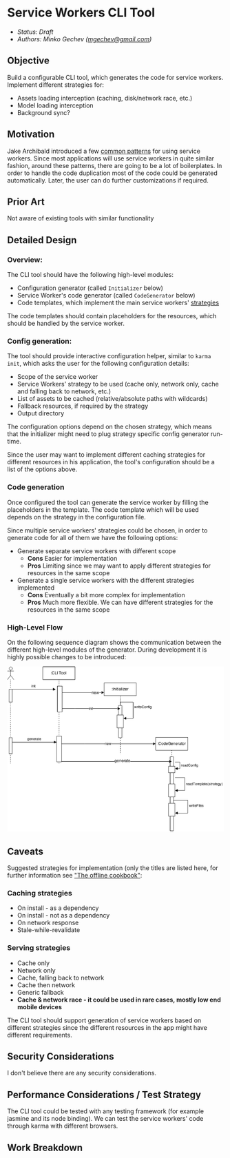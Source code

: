 # Service Workers CLI Tool
* *Status: Draft*
* *Authors: Minko Gechev (mgechev@gmail.com)*

## Objective
Build a configurable CLI tool, which generates the code for service workers.
Implement different strategies for:
* Assets loading interception (caching, disk/network race, etc.)
* Model loading interception
* Background sync?

## Motivation
Jake Archibald introduced a few [common patterns](http://jakearchibald.com/2014/offline-cookbook/) for using service workers. Since most applications will use service workers in quite similar fashion, around these patterns, there are going to be a lot of boilerplates. In order to handle the code duplication most of the code could be generated automatically. Later, the user can do further customizations if required.

## Prior Art
Not aware of existing tools with similar functionality

## Detailed Design
### Overview:
The CLI tool should have the following high-level modules:
* Configuration generator (called `Initializer` below)
* Service Worker's code generator (called `CodeGenerator` below)
* Code templates, which implement the main service workers' [strategies](http://jakearchibald.com/2014/offline-cookbook/)

The code templates should contain placeholders for the resources, which should be handled by the service worker.

### Config generation:
The tool should provide interactive configuration helper, similar to `karma init`, which asks the user for the following configuration details:
* Scope of the service worker
* Service Workers' strategy to be used (cache only, network only, cache and falling back to network, etc.)
* List of assets to be cached (relative/absolute paths with wildcards)
* Fallback resources, if required by the strategy
* Output directory

The configuration options depend on the chosen strategy, which means that the initializer might need to plug strategy specific config generator run-time.

Since the user may want to implement different caching strategies for different resources in his application, the tool's configuration should be a list of the options above.

### Code generation
Once configured the tool can generate the service worker by filling the placeholders in the template. The code template which will be used depends on the strategy in the configuration file.

Since multiple service workers' strategies could be chosen, in order to generate code for all of them we have the following options:
- Generate separate service workers with different scope
  - **Cons** Easier for implementation
  - **Pros** Limiting since we may want to apply different strategies for resources in the same scope
- Generate a single service workers with the different strategies implemented
  - **Cons** Eventually a bit more complex for implementation
  - **Pros** Much more flexible. We can have different strategies for the resources in the same scope

### High-Level Flow
On the following sequence diagram shows the communication between the different high-level modules of the generator. During development it is highly possible changes to be introduced:

![](/assets/sw-high-level.png)

## Caveats

Suggested strategies for implementation (only the titles are listed here, for further information see ["The offline cookbook"](http://jakearchibald.com/2014/offline-cookbook/):

### Caching strategies
* On install - as a dependency
* On install - not as a dependency
* On network response
* Stale-while-revalidate

### Serving strategies
* Cache only
* Network only
* Cache, falling back to network
* Cache then network
* Generic fallback
* **Cache & network race - it could be used in rare cases, mostly low end mobile devices**

The CLI tool should support generation of service workers based on different strategies since the different resources in the app might have different requirements.

## Security Considerations
I don't believe there are any security considerations.

## Performance Considerations / Test Strategy
The CLI tool could be tested with any testing framework (for example jasmine and its node binding).
We can test the service workers' code through karma with different browsers.

## Work Breakdown